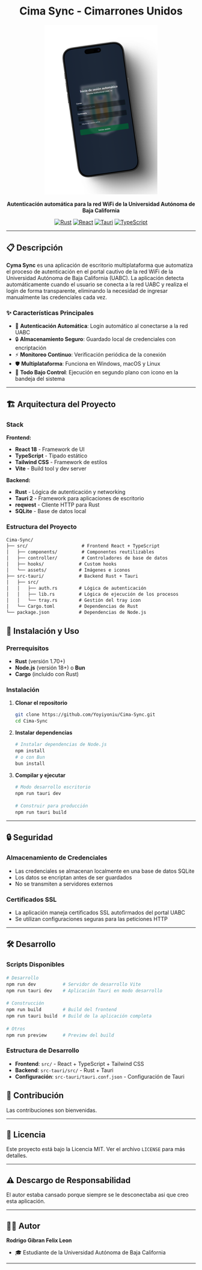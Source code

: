 

<div align="center">

# Cima Sync - Cimarrones Unidos

<img src="src/assets/img/shots_so.png" width="300">

**Autenticación automática para la red WiFi de la Universidad Autónoma de Baja California**

[![Rust](https://img.shields.io/badge/Rust-000000?style=for-the-badge&logo=rust&logoColor=white)](https://rust-lang.org)
[![React](https://img.shields.io/badge/React-20232A?style=for-the-badge&logo=react&logoColor=61DAFB)](https://reactjs.org)
[![Tauri](https://img.shields.io/badge/Tauri-FFC131?style=for-the-badge&logo=tauri&logoColor=black)](https://tauri.app)
[![TypeScript](https://img.shields.io/badge/TypeScript-007ACC?style=for-the-badge&logo=typescript&logoColor=white)](https://www.typescriptlang.org)

</div>

---

## 📋 Descripción

**Cyma Sync** es una aplicación de escritorio multiplataforma que automatiza el proceso de autenticación en el portal cautivo de la red WiFi de la Universidad Autónoma de Baja California (UABC). La aplicación detecta automáticamente cuando el usuario se conecta a la red UABC y realiza el login de forma transparente, eliminando la necesidad de ingresar manualmente las credenciales cada vez.

### ✨ Características Principales

- 🔄 **Autenticación Automática**: Login automático al conectarse a la red UABC
- 🔒 **Almacenamiento Seguro**: Guardado local de credenciales con encriptación
- ⚡ **Monitoreo Continuo**: Verificación periódica de la conexión
- 🛡️ **Multiplataforma**: Funciona en Windows, macOS y Linux
- 🎯 **Todo Bajo Control**: Ejecución en segundo plano con icono en la bandeja del sistema

---

## 🏗️ Arquitectura del Proyecto

### Stack

**Frontend:**
- **React 18** - Framework de UI
- **TypeScript** - Tipado estático
- **Tailwind CSS** - Framework de estilos
- **Vite** - Build tool y dev server

**Backend:**
- **Rust** - Lógica de autenticación y networking
- **Tauri 2** - Framework para aplicaciones de escritorio
- **reqwest** - Cliente HTTP para Rust
- **SQLite** - Base de datos local

### Estructura del Proyecto

```
Cima-Sync/
├── src/                    # Frontend React + TypeScript
│   ├── components/         # Componentes reutilizables
│   ├── controller/         # Controladores de base de datos
│   ├── hooks/             # Custom hooks
│   └── assets/            # Imágenes e iconos
├── src-tauri/             # Backend Rust + Tauri
│   ├── src/
│   │   ├── auth.rs        # Lógica de autenticación
│   │   ├── lib.rs         # Lógica de ejecución de los procesos
│   │   └── tray.rs        # Gestión del tray icon
│   └── Cargo.toml         # Dependencias de Rust
└── package.json           # Dependencias de Node.js
```


## 🚀 Instalación y Uso

### Prerrequisitos

- **Rust** (versión 1.70+)
- **Node.js** (versión 18+) o **Bun**
- **Cargo** (incluido con Rust)

### Instalación

1. **Clonar el repositorio**
   ```bash
   git clone https://github.com/Yoyiyoniu/Cima-Sync.git
   cd Cima-Sync
   ```

2. **Instalar dependencias**
   ```bash
   # Instalar dependencias de Node.js
   npm install
   # o con Bun
   bun install
   ```

3. **Compilar y ejecutar**
   ```bash
   # Modo desarrollo escritorio
   npm run tauri dev
   
   # Construir para producción
   npm run tauri build
   ```

---

## 🔒 Seguridad

### Almacenamiento de Credenciales
- Las credenciales se almacenan localmente en una base de datos SQLite
- Los datos se encriptan antes de ser guardados
- No se transmiten a servidores externos

### Certificados SSL
- La aplicación maneja certificados SSL autofirmados del portal UABC
- Se utilizan configuraciones seguras para las peticiones HTTP

---

## 🛠️ Desarrollo

### Scripts Disponibles

```bash
# Desarrollo
npm run dev          # Servidor de desarrollo Vite
npm run tauri dev    # Aplicación Tauri en modo desarrollo

# Construcción
npm run build        # Build del frontend
npm run tauri build  # Build de la aplicación completa

# Otros
npm run preview      # Preview del build
```

### Estructura de Desarrollo

- **Frontend**: `src/` - React + TypeScript + Tailwind CSS
- **Backend**: `src-tauri/src/` - Rust + Tauri
- **Configuración**: `src-tauri/tauri.conf.json` - Configuración de Tauri

## 🤝 Contribución

Las contribuciones son bienvenidas.

---

## 📄 Licencia

Este proyecto está bajo la Licencia MIT. Ver el archivo `LICENSE` para más detalles.

---

## ⚠️ Descargo de Responsabilidad

El autor estaba cansado porque siempre se le desconectaba asi que creo esta aplicación.

---

## 👨‍💻 Autor

**Rodrigo Gibran Felix Leon**

- 🎓 Estudiante de la Universidad Autónoma de Baja California

---

